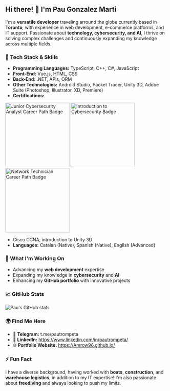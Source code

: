 ## Hi there! 👋 I'm Pau Gonzalez Marti

I'm a **versatile developer** traveling arround the globe currently based in **Toronto**, with experience in web development, e-commerce platforms, and IT support. Passionate about **technology, cybersecurity, and AI**, I thrive on solving complex challenges and continuously expanding my knowledge across multiple fields.

### 🔧 Tech Stack & Skills

- **Programming Languages:** TypeScript, C++, C#, JavaScript
- **Front-End:** Vue.js, HTML, CSS
- **Back-End:** .NET, APIs, ORM
- **Other Technologies:** Android Studio, Packet Tracer, Unity 3D, Adobe Suite (Photoshop, Illustrator, XD, Premiere)
- **Certifications:**
  
<a href="https://www.credly.com/badges/220ea618-a23c-4c6b-a569-eb6091cda7e1/public_url" target="_blank" style="text-decoration:none">
  <img alt="Junior Cybersecurity Analyst Career Path Badge" src="https://images.credly.com/size/340x340/images/441578ec-c0f3-46cc-95fc-86b27e90cf4f/image.png" width="200" height="200" />
</a>
<a href="https://www.credly.com/badges/ac8e6666-ecbe-4e03-ad76-e9d43298c080/public_url" target="_blank" style="text-decoration:none">
  <img alt="Introduction to Cybersecurity Badge" src="https://images.credly.com/size/340x340/images/af8c6b4e-fc31-47c4-8dcb-eb7a2065dc5b/I2CS__1_.png" width="200" height="200" />
</a>

<a href="https://www.credly.com/badges/cd3f8706-4ade-4f07-a32d-775f5037e511/public_url" target="_blank" style="text-decoration:none">
  <img alt="Network Technician Career Path Badge" src="https://images.credly.com/size/340x340/images/978f88dc-c247-4093-9d39-6efac3651297/image.png" width="200" height="200" />
</a>

- Cisco CCNA, introduction to Unity 3D
- **Languages:** Catalan (Native), Spanish (Native), English (Advanced)

### 🚀 What I'm Working On

- Advancing my **web development** expertise
- Expanding my knowledge in **cybersecurity** and **AI**
- Enhancing my **GitHub portfolio** with innovative projects

### 📈 GitHub Stats

![Pau's GitHub stats](https://github-readme-stats.vercel.app/api?username=Amrow96&show_icons=true&theme=radical)

### 🌍 Find Me Here

- 📧 **Telegram:** t.me/pautrompeta
- 🔗 **LinkedIn:** https://www.linkedin.com/in/pautrompeta/
- 🌐 **Portfolio Website:** https://Amrow96.github.io/


### ⚡ Fun Fact

I have a diverse background, having worked with **boats**, **construction**, and **warehouse logistics**, in addition to my IT expertise! I'm also passionate about **freediving** and always looking to push my limits.
